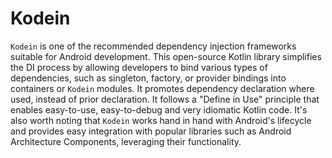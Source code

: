 # Kodein

`Kodein` is one of the recommended dependency injection frameworks suitable for Android development. This open-source Kotlin library simplifies the DI process by allowing developers to bind various types of dependencies, such as singleton, factory, or provider bindings into containers or `Kodein` modules. It promotes dependency declaration where used, instead of prior declaration. It follows a "Define in Use" principle that enables easy-to-use, easy-to-debug and very idiomatic Kotlin code. It's also worth noting that `Kodein` works hand in hand with Android's lifecycle and provides easy integration with popular libraries such as Android Architecture Components, leveraging their functionality.